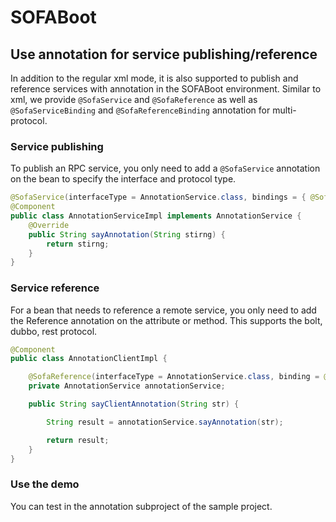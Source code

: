 # SOFABoot

## Use annotation for service publishing/reference

In addition to the regular xml mode, it is also supported to publish and reference services with annotation in the SOFABoot environment. Similar to xml, we provide
`@SofaService` and `@SofaReference` as well as `@SofaServiceBinding` and `@SofaReferenceBinding` annotation for multi-protocol.

### Service publishing

To publish an RPC service, you only need to add a `@SofaService` annotation on the bean to specify the interface and protocol type.


```java
@SofaService(interfaceType = AnnotationService.class, bindings = { @SofaServiceBinding(bindingType = "bolt") })
@Component
public class AnnotationServiceImpl implements AnnotationService {
    @Override
    public String sayAnnotation(String stirng) {
        return stirng;
    }
}
```


### Service reference

For a bean that needs to reference a remote service, you only need to add the Reference annotation on the attribute or method. This supports the bolt, dubbo, rest protocol.

```java
@Component
public class AnnotationClientImpl {

    @SofaReference(interfaceType = AnnotationService.class, binding = @SofaReferenceBinding(bindingType = "bolt"))
    private AnnotationService annotationService;

    public String sayClientAnnotation(String str) {

        String result = annotationService.sayAnnotation(str);

        return result;
    }
}

```

### Use the demo

You can test in the annotation subproject of the sample project.